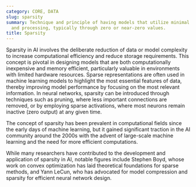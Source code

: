 ```yaml
---
category: CORE, DATA
slug: sparsity
summary: Technique and principle of having models that utilize minimal data representation
  and processing, typically through zero or near-zero values.
title: Sparsity
---
```


Sparsity in AI involves the deliberate reduction of data or model complexity to increase computational efficiency and reduce storage requirements. This concept is pivotal in designing models that are both computationally inexpensive and memory efficient, particularly valuable in environments with limited hardware resources. Sparse representations are often used in machine learning models to highlight the most essential features of data, thereby improving model performance by focusing on the most relevant information. In neural networks, sparsity can be introduced through techniques such as pruning, where less important connections are removed, or by employing sparse activations, where most neurons remain inactive (zero output) at any given time.

The concept of sparsity has been prevalent in computational fields since the early days of machine learning, but it gained significant traction in the AI community around the 2000s with the advent of large-scale machine learning and the need for more efficient computations.

While many researchers have contributed to the development and application of sparsity in AI, notable figures include Stephen Boyd, whose work on convex optimization has laid theoretical foundations for sparse methods, and Yann LeCun, who has advocated for model compression and sparsity for efficient neural network design.
